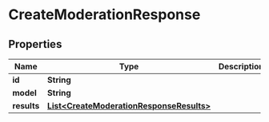 # CreateModerationResponse

## Properties
Name | Type | Description | Notes
------------ | ------------- | ------------- | -------------
**id** | **String** |  | 
**model** | **String** |  | 
**results** | [**List&lt;CreateModerationResponseResults&gt;**](CreateModerationResponseResults.md) |  | 
